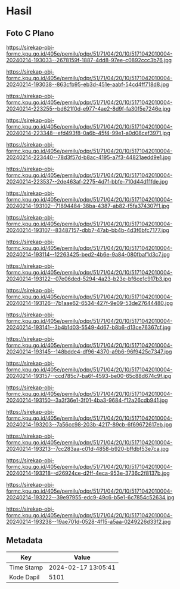 # Hasil

## Foto C Plano

https://sirekap-obj-formc.kpu.go.id/405e/pemilu/pdpr/51/71/04/20/10/5171042010004-20240214-193033--2678159f-1887-4dd8-97ee-c0892ccc3b76.jpg

https://sirekap-obj-formc.kpu.go.id/405e/pemilu/pdpr/51/71/04/20/10/5171042010004-20240214-193038--863cfb95-eb3d-451e-aabf-54cd4ff718d8.jpg

https://sirekap-obj-formc.kpu.go.id/405e/pemilu/pdpr/51/71/04/20/10/5171042010004-20240214-223255--bd621f0d-e977-4ae2-8d9f-fa30f5e7246e.jpg

https://sirekap-obj-formc.kpu.go.id/405e/pemilu/pdpr/51/71/04/20/10/5171042010004-20240214-223348--efd493f8-0a6b-45f4-99e1-a0d08cef3971.jpg

https://sirekap-obj-formc.kpu.go.id/405e/pemilu/pdpr/51/71/04/20/10/5171042010004-20240214-223440--78d3f57d-b8ac-4195-a7f3-44821aedd9e1.jpg

https://sirekap-obj-formc.kpu.go.id/405e/pemilu/pdpr/51/71/04/20/10/5171042010004-20240214-223537--2de463af-2275-4d7f-bbfe-710d44d11fde.jpg

https://sirekap-obj-formc.kpu.go.id/405e/pemilu/pdpr/51/71/04/20/10/5171042010004-20240214-193102--71894484-38ba-4387-ab82-f5fa374307f1.jpg

https://sirekap-obj-formc.kpu.go.id/405e/pemilu/pdpr/51/71/04/20/10/5171042010004-20240214-193107--83487157-dbb7-47ab-bb4b-4d3f6bfc7177.jpg

https://sirekap-obj-formc.kpu.go.id/405e/pemilu/pdpr/51/71/04/20/10/5171042010004-20240214-193114--12263425-bed2-4b6e-9a84-080fbaf1d3c7.jpg

https://sirekap-obj-formc.kpu.go.id/405e/pemilu/pdpr/51/71/04/20/10/5171042010004-20240214-193122--07e06ded-5294-4a23-b23e-bf6ce1c917b3.jpg

https://sirekap-obj-formc.kpu.go.id/405e/pemilu/pdpr/51/71/04/20/10/5171042010004-20240214-193126--7b1aae62-6534-427f-9e09-53de27644480.jpg

https://sirekap-obj-formc.kpu.go.id/405e/pemilu/pdpr/51/71/04/20/10/5171042010004-20240214-193141--3b4b1d03-5549-4d67-b8b6-d13ce76367cf.jpg

https://sirekap-obj-formc.kpu.go.id/405e/pemilu/pdpr/51/71/04/20/10/5171042010004-20240214-193145--148bdde4-df96-4370-a9b6-96f9425c7347.jpg

https://sirekap-obj-formc.kpu.go.id/405e/pemilu/pdpr/51/71/04/20/10/5171042010004-20240214-193157--ccd785c7-ba6f-4593-be00-65c88d674c9f.jpg

https://sirekap-obj-formc.kpu.go.id/405e/pemilu/pdpr/51/71/04/20/10/5171042010004-20240214-193150--3a3f36e1-3f01-4ba3-9684-f12a26cdb941.jpg

https://sirekap-obj-formc.kpu.go.id/405e/pemilu/pdpr/51/71/04/20/10/5171042010004-20240214-193203--7a56cc98-203b-4217-89cb-6f69672617eb.jpg

https://sirekap-obj-formc.kpu.go.id/405e/pemilu/pdpr/51/71/04/20/10/5171042010004-20240214-193213--7cc283aa-c01d-4858-b920-bffdbf53e7ca.jpg

https://sirekap-obj-formc.kpu.go.id/405e/pemilu/pdpr/51/71/04/20/10/5171042010004-20240214-193218--d26924ce-d2ff-4eca-953e-3736c2f8137b.jpg

https://sirekap-obj-formc.kpu.go.id/405e/pemilu/pdpr/51/71/04/20/10/5171042010004-20240214-193222--39e97955-edc9-49c6-b5e1-6c7854c52634.jpg

https://sirekap-obj-formc.kpu.go.id/405e/pemilu/pdpr/51/71/04/20/10/5171042010004-20240214-193238--19ae701d-0528-4f15-a5aa-0249226d33f2.jpg


## Metadata

| Key        | Value               |
| ---------- | ------------------- |
| Time Stamp | 2024-02-17 13:05:41 |
| Kode Dapil | 5101                |



